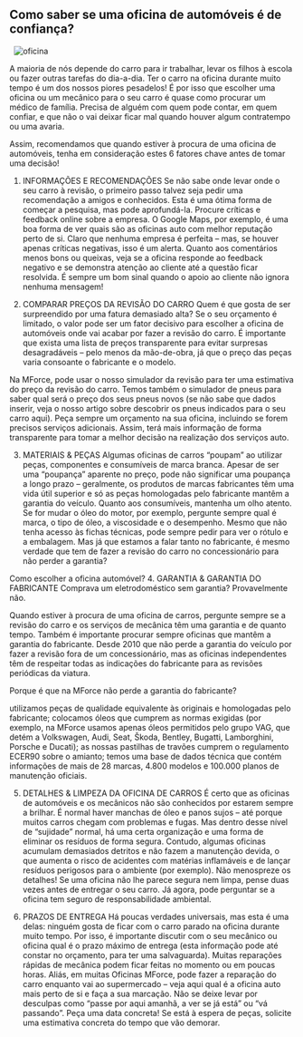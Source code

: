 ## Como saber se uma oficina de automóveis é de confiança?
&nbsp;
![oficina](https://www.oficinasmforce.pt/uploads/subcanais2/inspecao_destaque.jpg)

A maioria de nós depende do carro para ir trabalhar, levar os filhos à escola ou fazer outras tarefas do dia-a-dia. Ter o carro na oficina durante muito tempo é um dos nossos piores pesadelos! É por isso que escolher uma oficina ou um mecânico para o seu carro é quase como procurar um médico de família. Precisa de alguém com quem pode contar, em quem confiar, e que não o vai deixar ficar mal quando houver algum contratempo ou uma avaria. 

Assim, recomendamos que quando estiver à procura de uma oficina de automóveis, tenha em consideração estes 6 fatores chave antes de tomar uma decisão! 

1. INFORMAÇÕES E RECOMENDAÇÕES
Se não sabe onde levar onde o seu carro à revisão, o primeiro passo talvez seja pedir uma recomendação a amigos e conhecidos. Esta é uma ótima forma de começar a pesquisa, mas pode aprofundá-la. Procure críticas e feedback online sobre a empresa. O Google Maps, por exemplo, é uma boa forma de ver quais são as oficinas auto com melhor reputação perto de si. Claro que nenhuma empresa é perfeita – mas, se houver apenas críticas negativas, isso é um alerta. Quanto aos comentários menos bons ou queixas, veja se a oficina responde ao feedback negativo e se demonstra atenção ao cliente até a questão ficar resolvida. É sempre um bom sinal quando o apoio ao cliente não ignora nenhuma mensagem! 

2. COMPARAR PREÇOS DA REVISÃO DO CARRO
Quem é que gosta de ser surpreendido por uma fatura demasiado alta? Se o seu orçamento é limitado, o valor pode ser um fator decisivo para escolher a oficina de automóveis onde vai acabar por fazer a revisão do carro. É importante que exista uma lista de preços transparente para evitar surpresas desagradáveis – pelo menos da mão-de-obra, já que o preço das peças varia consoante o fabricante e o modelo. 

Na MForce, pode usar o nosso simulador da revisão para ter uma estimativa do preço da revisão do carro. Temos também o simulador de pneus para saber qual será o preço dos seus pneus novos (se não sabe que dados inserir, veja o nosso artigo sobre descobrir os pneus indicados para o seu carro aqui). Peça sempre um orçamento na sua oficina, incluindo se forem precisos serviços adicionais. Assim, terá mais informação de forma transparente para tomar a melhor decisão na realização dos serviços auto. 

3. MATERIAIS & PEÇAS
Algumas oficinas de carros “poupam” ao utilizar peças, componentes e consumíveis de marca branca. Apesar de ser uma “poupança” aparente no preço, pode não significar uma poupança a longo prazo – geralmente, os produtos de marcas fabricantes têm uma vida útil superior e só as peças homologadas pelo fabricante mantêm a garantia do veículo. Quanto aos consumíveis, mantenha um olho atento. Se for mudar o óleo do motor, por exemplo, pergunte sempre qual é marca, o tipo de óleo, a viscosidade e o desempenho. Mesmo que não tenha acesso às fichas técnicas, pode sempre pedir para ver o rótulo e a embalagem. Mas já que estamos a falar tanto no fabricante, é mesmo verdade que tem de fazer a revisão do carro no concessionário para não perder a garantia?

Como escolher a oficina automóvel?
4. GARANTIA & GARANTIA DO FABRICANTE
Comprava um eletrodoméstico sem garantia? Provavelmente não.

Quando estiver à procura de uma oficina de carros, pergunte sempre se a revisão do carro e os serviços de mecânica têm uma garantia e de quanto tempo. Também é importante procurar sempre oficinas que mantêm a garantia do fabricante. Desde 2010 que não perde a garantia do veículo por fazer a revisão fora de um concessionário, mas as oficinas independentes têm de respeitar todas as indicações do fabricante para as revisões periódicas da viatura.
 
Porque é que na MForce não perde a garantia do fabricante?

utilizamos peças de qualidade equivalente às originais e homologadas pelo fabricante;
colocamos óleos que cumprem as normas exigidas (por exemplo, na MForce usamos apenas óleos permitidos pelo grupo VAG, que detém a Volkswagen, Audi, Seat, Škoda, Bentley, Bugatti, Lamborghini, Porsche e Ducati);
as nossas pastilhas de travões cumprem o regulamento ECER90 sobre o amianto;
temos uma base de dados técnica que contém informações de mais de 28 marcas, 4.800 modelos e 100.000 planos de manutenção oficiais.  
 
5. DETALHES & LIMPEZA DA OFICINA DE CARROS
É certo que as oficinas de automóveis e os mecânicos não são conhecidos por estarem sempre a brilhar. É normal haver manchas de óleo e panos sujos – até porque muitos carros chegam com problemas e fugas. Mas dentro desse nível de “sujidade” normal, há uma certa organização e uma forma de eliminar os resíduos de forma segura. Contudo, algumas oficinas acumulam demasiados detritos e não fazem a manutenção devida, o que aumenta o risco de acidentes com matérias inflamáveis e de lançar resíduos perigosos para o ambiente (por exemplo). Não menospreze os detalhes! Se uma oficina não lhe parece segura nem limpa, pense duas vezes antes de entregar o seu carro. Já agora, pode perguntar se a oficina tem seguro de responsabilidade ambiental.  

6. PRAZOS DE ENTREGA
Há poucas verdades universais, mas esta é uma delas: ninguém gosta de ficar com o carro parado na oficina durante muito tempo. Por isso, é importante discutir com o seu mecânico ou oficina qual é o prazo máximo de entrega (esta informação pode até constar no orçamento, para ter uma salvaguarda). Muitas reparações rápidas de mecânica podem ficar feitas no momento ou em poucas horas. Aliás, em muitas Oficinas MForce, pode fazer a reparação do carro enquanto vai ao supermercado – veja aqui qual é a oficina auto mais perto de si e faça a sua marcação. Não se deixe levar por desculpas como “passe por aqui amanhã, a ver se já está” ou “vá passando”. Peça uma data concreta! Se está à espera de peças, solicite uma estimativa concreta do tempo que vão demorar.